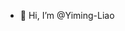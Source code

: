 - 👋 Hi, I’m @Yiming-Liao
<!---
Yiming-Liao/Yiming-Liao is a ✨ special ✨ repository because its `README.md` (this file) appears on your GitHub profile.
You can click the Preview link to take a look at your changes.
--->
